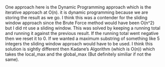One approach here is the Dynamic Programming approach which is the iterative approach at O(n). it is dynamic programming because we are storing the result as we go. 
I think this was a contender for the sliding window approach since the Brute Force method would have been O(n^2) but I did nt use a sliding window.
This was solved by keeping a running total and running it against the previous result. If the running total went negative then we reset it to 0.
If we wanted a maximum substring of something like 5 integers the sliding window approach would have to be used. 
I think this solution is sightly different then Kadane’s Algorithm (which is O(n)) which takes the local_max and the global_max (But definitely similiar if not the same).
